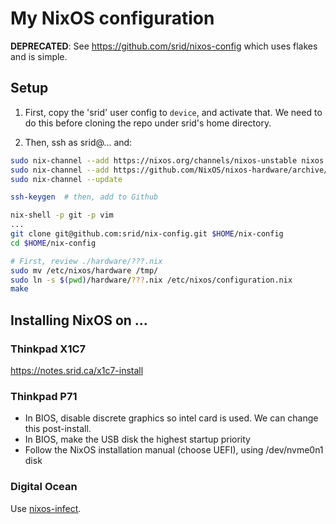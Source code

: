 # My NixOS configuration

**DEPRECATED**: See https://github.com/srid/nixos-config which uses flakes and is simple.

## Setup

1. First, copy the 'srid' user config to `device`, and activate that. We need to do this before cloning the repo under srid's home directory.

1. Then, ssh as srid@... and:

```bash
sudo nix-channel --add https://nixos.org/channels/nixos-unstable nixos
sudo nix-channel --add https://github.com/NixOS/nixos-hardware/archive/master.tar.gz nixos-hardware
sudo nix-channel --update

ssh-keygen  # then, add to Github

nix-shell -p git -p vim
...
git clone git@github.com:srid/nix-config.git $HOME/nix-config
cd $HOME/nix-config 

# First, review ./hardware/???.nix
sudo mv /etc/nixos/hardware /tmp/
sudo ln -s $(pwd)/hardware/???.nix /etc/nixos/configuration.nix
make
```

## Installing NixOS on ...

### Thinkpad X1C7

https://notes.srid.ca/x1c7-install

### Thinkpad P71

- In BIOS, disable discrete graphics so intel card is used. We can change this post-install.
- In BIOS, make the USB disk the highest startup priority
- Follow the NixOS installation manual (choose UEFI), using /dev/nvme0n1 disk

### Digital Ocean

Use [nixos-infect](https://github.com/elitak/nixos-infect).
